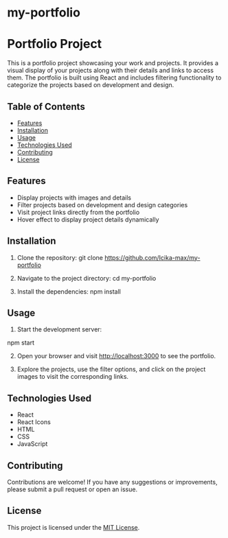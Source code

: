 # my-portfolio
# Portfolio Project

This is a portfolio project showcasing your work and projects. It provides a visual display of your projects along with their details and links to access them. The portfolio is built using React and includes filtering functionality to categorize the projects based on development and design.

## Table of Contents

- [Features](#features)
- [Installation](#installation)
- [Usage](#usage)
- [Technologies Used](#technologies-used)
- [Contributing](#contributing)
- [License](#license)

## Features

- Display projects with images and details
- Filter projects based on development and design categories
- Visit project links directly from the portfolio
- Hover effect to display project details dynamically

## Installation

1. Clone the repository: git clone https://github.com/Icika-max/my-portfolio

2. Navigate to the project directory: cd my-portfolio

3. Install the dependencies: npm install


## Usage

1. Start the development server:

npm start


2. Open your browser and visit [http://localhost:3000](http://localhost:3000) to see the portfolio.

3. Explore the projects, use the filter options, and click on the project images to visit the corresponding links.

## Technologies Used

- React
- React Icons
- HTML
- CSS
- JavaScript

## Contributing

Contributions are welcome! If you have any suggestions or improvements, please submit a pull request or open an issue.

## License

This project is licensed under the [MIT License](LICENSE).








